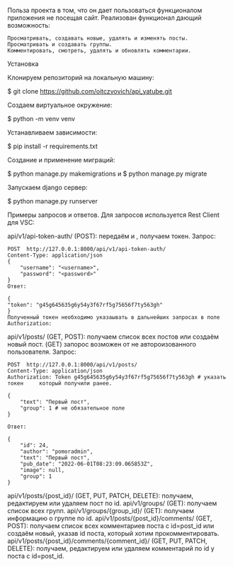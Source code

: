 Польза проекта в том, что он дает пользоваться функционалом приложения не посещая сайт.
Реализован функционал дающий возможность:

    Просматривать, создавать новые, удалять и изменять посты.
    Просматривать и создавать группы.
    Комментировать, смотреть, удалять и обновлять комментарии.

Установка

Клонируем репозиторий на локальную машину:

$ git clone https://github.com/oitczvovich/api_yatube.git

Создаем виртуальное окружение:

$ python -m venv venv

Устанавливаем зависимости:

$ pip install -r requirements.txt

Создание и применение миграций:

$ python manage.py makemigrations и $ python manage.py migrate

Запускаем django сервер:

$ python manage.py runserver

Примеры запросов и ответов. 
Для запросов используется Rest Client для VSC:

api/v1/api-token-auth/ (POST): передаём <username> и <password>, получаем токен.
    Запрос:

    POST  http://127.0.0.1:8000/api/v1/api-token-auth/
    Content-Type: application/json
    {
        "username": "<username>",
        "password": "<password>"
    }
    Ответ:

    {
    "token": "g45g645635g6y54y3f67rf5g75656f7ty563gh"
    }
    Полученный токен необходимо указаывать в дальнейших запросах в поле Authorization: 

api/v1/posts/ (GET, POST): получаем список всех постов или создаём новый пост.
    (GET) запорос возможен от не автороизованного пользователя.
    Запрос:

    POST  http://127.0.0.1:8000/api/v1/posts/
    Content-Type: application/json
    Authorization: Token g45g645635g6y54y3f67rf5g75656f7ty563gh # указать токен     который получили ранее.

    {
        "text": "Первый пост",
        "group": 1 # не обязательное поле
    }

    Ответ: 

    {
        "id": 24,
        "author": "pomoradmin",
        "text": "Первый пост",
        "pub_date": "2022-06-01T08:23:09.065853Z",
        "image": null,
        "group": 1
    }

api/v1/posts/{post_id}/ (GET, PUT, PATCH, DELETE): получаем, редактируем или удаляем пост по id.
api/v1/groups/ (GET): получаем список всех групп.
api/v1/groups/{group_id}/ (GET): получаем информацию о группе по id.
api/v1/posts/{post_id}/comments/ (GET, POST): получаем список всех комментариев поста с id=post_id или создаём новый, указав id поста, который хотим прокомментировать.
api/v1/posts/{post_id}/comments/{comment_id}/ (GET, PUT, PATCH, DELETE): получаем, редактируем или удаляем комментарий по id у поста с id=post_id.